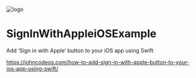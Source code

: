 ![logo](https://i.imgur.com/Dv73hCk.png)
# SignInWithAppleiOSExample
Add ‘Sign in with Apple’ button to your iOS app using Swift

https://johncodeos.com/how-to-add-sign-in-with-apple-button-to-your-ios-app-using-swift/
